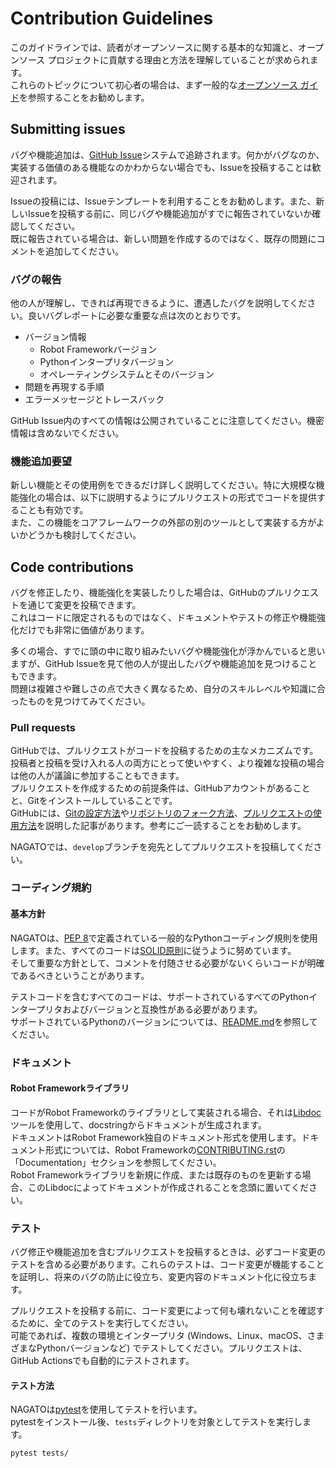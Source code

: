 # Contribution Guidelines

このガイドラインでは、読者がオープンソースに関する基本的な知識と、オープンソース プロジェクトに貢献する理由と方法を理解していることが求められます。  
これらのトピックについて初心者の場合は、まず一般的な[オープンソース ガイド](https://opensource.guide/)を参照することをお勧めします。

## Submitting issues

バグや機能追加は、[GitHub Issue](https://github.com/ctc-nt/NAGATO/issues)システムで追跡されます。何かがバグなのか、実装する価値のある機能なのかわからない場合でも、Issueを投稿することは歓迎されます。

Issueの投稿には、Issueテンプレートを利用することをお勧めします。また、新しいIssueを投稿する前に、同じバグや機能追加がすでに報告されていないか確認してください。  
既に報告されている場合は、新しい問題を作成するのではなく、既存の問題にコメントを追加してください。

### バグの報告

他の人が理解し、できれば再現できるように、遭遇したバグを説明してください。良いバグレポートに必要な重要な点は次のとおりです。

- バージョン情報  
    - Robot Frameworkバージョン  
    - Pythonインタープリタバージョン  
    - オペレーティングシステムとそのバージョン  
- 問題を再現する手順  
- エラーメッセージとトレースバック

GitHub Issue内のすべての情報は公開されていることに注意してください。機密情報は含めないでください。

### 機能追加要望

新しい機能とその使用例をできるだけ詳しく説明してください。特に大規模な機能強化の場合は、以下に説明するようにプルリクエストの形式でコードを提供することも有効です。  
また、この機能をコアフレームワークの外部の別のツールとして実装する方がよいかどうかも検討してください。

## Code contributions

バグを修正したり、機能強化を実装したりした場合は、GitHubのプルリクエストを通じて変更を投稿できます。  
これはコードに限定されるものではなく、ドキュメントやテストの修正や機能強化だけでも非常に価値があります。

多くの場合、すでに頭の中に取り組みたいバグや機能強化が浮かんでいると思いますが、GitHub Issueを見て他の人が提出したバグや機能追加を見つけることもできます。  
問題は複雑さや難しさの点で大きく異なるため、自分のスキルレベルや知識に合ったものを見つけてみてください。

### Pull requests

GitHubでは、プルリクエストがコードを投稿するための主なメカニズムです。投稿者と投稿を受け入れる人の両方にとって使いやすく、より複雑な投稿の場合は他の人が議論に参加することもできます。  
プルリクエストを作成するための前提条件は、GitHubアカウントがあることと、Gitをインストールしていることです。  
GitHubには、[Gitの設定方法](https://help.github.com/articles/set-up-git/)や[リポジトリのフォーク方法](https://help.github.com/articles/fork-a-repo/)、[プルリクエストの使用方法](https://help.github.com/articles/using-pull-requests)を説明した記事があります。参考にご一読することをお勧めします。  

NAGATOでは、`develop`ブランチを宛先としてプルリクエストを投稿してください。

### コーディング規約

#### 基本方針

NAGATOは、[PEP 8](https://www.python.org/dev/peps/pep-0008/)で定義されている一般的なPythonコーディング規則を使用します。また、すべてのコードは[SOLID原則](https://ja.wikipedia.org/wiki/SOLID)に従うように努めています。  
そして重要な方針として、コメントを付随させる必要がないくらいコードが明確であるべきということがあります。  

テストコードを含むすべてのコードは、サポートされているすべてのPythonインタープリタおよびバージョンと互換性がある必要があります。  
サポートされているPythonのバージョンについては、[README.md](/README.md)を参照してください。

### ドキュメント

#### Robot Frameworkライブラリ

コードがRobot Frameworkのライブラリとして実装される場合、それは[Libdoc](https://robotframework.org/robotframework/latest/RobotFrameworkUserGuide.html#libdoc)ツールを使用して、docstringからドキュメントが生成されます。  
ドキュメントはRobot Framework独自のドキュメント形式を使用します。ドキュメント形式については、Robot Frameworkの[CONTRIBUTING.rst](https://github.com/robotframework/robotframework/blob/master/CONTRIBUTING.rst#documentation)の「Documentation」セクションを参照してください。  
Robot Frameworkライブラリを新規に作成、または既存のものを更新する場合、このLibdocによってドキュメントが作成されることを念頭に置いてください。

### テスト

バグ修正や機能追加を含むプルリクエストを投稿するときは、必ずコード変更のテストを含める必要があります。これらのテストは、コード変更が機能することを証明し、将来のバグの防止に役立ち、変更内容のドキュメント化に役立ちます。

プルリクエストを投稿する前に、コード変更によって何も壊れないことを確認するために、全てのテストを実行してください。  
可能であれば、複数の環境とインタープリタ (Windows、Linux、macOS、さまざまなPythonバージョンなど) でテストしてください。プルリクエストは、GitHub Actionsでも自動的にテストされます。

#### テスト方法

NAGATOは[pytest](https://pypi.org/project/pytest/)を使用してテストを行います。  
pytestをインストール後、`tests`ディレクトリを対象としてテストを実行します。

```shell
pytest tests/
```

